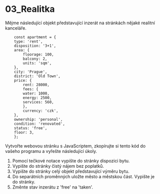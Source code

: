 # 03_Realitka
Mějme následující objekt představující inzerát na stránkách nějaké realitní kanceláře.

        const apartment = {
        type: 'rent',
        disposition: '3+1',
        area: {
            floorage: 100,
            balcony: 2,
            units: 'sqm',
        },
        city: 'Prague',
        district: 'Old Town',
        price: {
            rent: 28000,
            fees: {
            water: 1000,
            energy: 2500,
            services: 560,
            },
            currency: 'czk',
        },
        ownership: 'personal',
        condition: 'renovated',
        status: 'free',
        floor: 3,
        };

Vytvořte webovou stránku s JavaScriptem, zkopírujte si tento kód do vašeho programu a vyřešte následující úkoly.

1) Pomocí tečkové notace vypište do stránky dispozici bytu.
2) Vypište do stránky čistý nájem bez poplatků.
3) Vypište do stránky celý objekt představující výměru bytu.
4) Do separátních proměnných uložte město a městskou část. Vypište je do stránky.
5) Změnte stav inzerátu z 'free' na 'taken'.